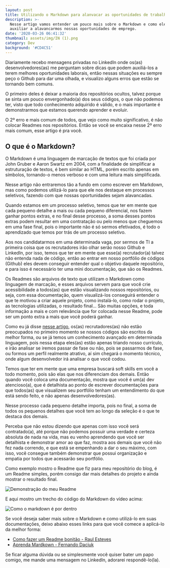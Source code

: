 ```yaml
---
layout: post
title: Utilizando o Markdown para alanvacar as oportunidades de trabalho
description: >-
  Nesse artigo vamos entender um pouco mais sobre o Markdown e como ele pode nos
  auxiliar a alavancarmos nossas oportunidades de emprego.
date: '2020-03-26 06:41:32'
thumbnail: assets/img/IN (1).png
category: Dev
background: '#CD4C51'
---
```

Diariamente recebo mensagens privadas no LinkedIn onde os(as) desenvolvedores(as) me perguntam sobre dicas que podem auxiliá-los a terem melhores oportunidades laborais, então nessas situações eu sempre peço o Github para dar uma olhada, e  visualizo alguns erros que estão se tornando bem comuns.

O primeiro deles é deixar a maioria dos repositórios ocultos, talvez porque se sinta um pouco envergonhado(a) dos seus códigos, o que não podemos ter, visto que todo conhecimento adquirido é válido, e o mais importante é demonstrarmos que estamos querendo aprender e evoluir.

O 2º erro e mais comum de todos, que vejo como muito significativo, é não colocar Readmes nos repositórios. Então se você se encaixa nesse 2º erro mais comum, esse artigo é pra você.

## O que é o Markdown?

O Markdown é uma linguagem de marcação de textos que foi criada por John Gruber e Aaron Swartz em 2004, com a finalidade de simplificar a estruturação de textos, é bem similar ao HTML, porém escrito apenas em símbolos, tornando-o menos verboso e com uma leitura mais simplificada.

Nesse artigo não entraremos tão a fundo em como escrever em Markdown, mas como podemos utilizá-lo para que ele nos destaque em processos seletivos, fazendo com que nossas oportunidades sejam alavancadas.

Quando estamos em um processo seletivo, temos que ter em mente que cada pequeno detalhe a mais ou cada pequeno diferencial, nos fazem ganhar pontos extras, e no final desse processo, a soma desses pontos extras podem resultar em uma contratação ou pelo menos que cheguemos em uma fase final, pois o importante não é só sermos efetivados, é todo o aprendizado que temos por trás de um processo seletivo.

Aos nos candidatarmos em uma determinada vaga, por sermos de TI a primeira coisa que os recrutadores irão olhar serão nosso Github e LinkedIn, por isso, temos que ter em mente que esse(a) recrutador(a) talvez não entenda nada de código, então ao entrar em nosso portfólio de códigos (Github) eles devem conseguir entender qual o objetivo daquele repositório, e para isso é necessário ter uma mini documentação, que são os Readmes.

Os Readmes são arquivos de texto que utilizam o Markdown como linguagem de marcação, e esses arquivos servem para que você crie acessibilidade a todos(as) que estão visualizando nossos repositórios, ou seja, com essa documentação, quem visualizá-los conseguirá entender o que te motivou a criar aquele projeto, como instalá-lo, como rodar o projeto, as tecnologias utilizadas, o resultado final... São muitas opções, e toda informação a mais e com relevância que for colocada nesse Readme, pode ser um ponto extra a mais que você poderá ganhar.

Como eu já disse [nesse artigo](https://ildaneta.netlify.com/posts/como-me-preparei-para-trabalhar-na-cubos-e-o-que-aprendi-no-processo/), os(as) recrutadores(as) não estão preocupados no primeiro momento se nossos códigos são escritos da melhor forma, ou se já temos um conhecimento avançado em determinada linguagem, pois nessa etapa eles(as) estão apenas triando nosso currículo, e irão analisar se iremos passar de fase ou não, pois se passarmos de fase, ou formos um perfil realmente atrativo, aí sim chegará o momento técnico, onde algum desenvolvedor irá analisar o que você codou.

Temos que ter em mente que uma empresa buscará soft skills em você a todo momento, pois são elas que nos diferenciam dos demais. Então quando você coloca uma documentação, mostra que você é um(a) dev atencioso(a), que é detalhista ao ponto de escrever documentações para que todos(as) que visualizem seu portfólio tenham um entendimento do que está sendo feito, e não apenas desenvolvedores(as).

Nesse processo cada pequeno detalhe importa, pois no final, a soma de todos os pequenos detalhes que você tem ao longo da seleção é o que te destaca dos demais.

Perceba que não estou dizendo que apenas com isso você será contratado(a), até porque não podemos possuir uma verdade e certeza absoluta de nada na vida, mas eu venho aprendendo que você ser detalhista e demonstrar amor ao que faz, mostra aos demais que você não fez nada correndo, e que está se empenhando a dar o seu máximo, com isso, você consegue também demonstrar que possui organização e empatia por todos que acessarão seu portfólio.

Como exemplo mostro o Readme que fiz para meu repositório do blog, é um Readme simples, porém consigo dar mais detalhes do projeto e ainda mostrar o resultado final.

![Demonstração do meu Readme](https://user-images.githubusercontent.com/21963291/77646332-1a1fb900-6f43-11ea-8f3e-727c6ed38a7c.gif)

E aqui mostro um trecho do código do Markdown do vídeo acima:

![Como o markdown é por dentro](assets/img/tste.png)

Se você deseja saber mais sobre o Markdown e como utilizá-lo em suas documentações, deixo abaixo esses links para que você comece a aplicá-lo da melhor forma:

* [Como fazer um Readme bonitão - Raul Esteves](https://medium.com/@raullesteves/github-como-fazer-um-readme-md-bonit%C3%A3o-c85c8f154f8) 
* [Aprenda Mardkown - Fernando Daciuk](https://blog.da2k.com.br/2015/02/08/aprenda-markdown/)

Se ficar alguma dúvida ou se simplesmente você quiser bater um papo comigo, me mande uma mensagem no LinkedIn, adorarei respondê-lo(la).
